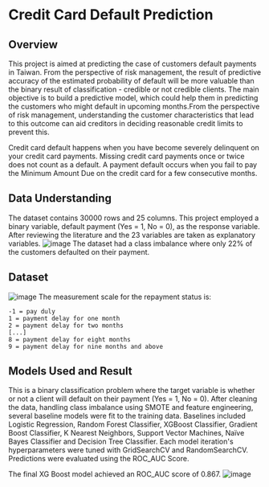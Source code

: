 # Credit Card Default Prediction
<p ![image](https://user-images.githubusercontent.com/99960098/172368619-840e1555-c69f-4196-810b-ef2ac06553d4.png)  align='center'>

## Overview
This project is aimed at predicting the case of customers default payments in Taiwan.
From the perspective of risk management, the result of predictive accuracy of the
estimated probability of default will be more valuable than the binary result of
classification - credible or not credible clients. The main objective is to build a
predictive model, which could help them in predicting the customers who might
default in upcoming months.From the perspective of risk management, understanding the customer characteristics that lead to this outcome can aid creditors in deciding reasonable credit limits to prevent this.

Credit card default happens when you have become severely delinquent on your
credit card payments. Missing credit card payments once or twice does not count as
a default. A payment default occurs when you fail to pay the Minimum Amount Due
on the credit card for a few consecutive months.

## Data Understanding
The dataset contains 30000 rows and 25 columns. This project employed a binary
variable, default payment (Yes = 1, No = 0), as the response variable. After reviewing
the literature and the 23 variables are taken as explanatory variables.
![image](https://user-images.githubusercontent.com/99960098/172366978-0a6e26ee-bb3e-4f42-80f9-0f6fca9b45d2.png)
The dataset had a class imbalance where only 22% of the customers defaulted on their payment.

## Dataset
![image](https://user-images.githubusercontent.com/99960098/172367323-f54935b2-694b-4026-96f6-23d51dc6ba11.png)
The measurement scale for the repayment status is:

    -1 = pay duly
    1 = payment delay for one month
    2 = payment delay for two months
    [...]
    8 = payment delay for eight months
    9 = payment delay for nine months and above
    
## Models Used and Result
This is a binary classification problem where the target variable is whether or not a client will default on their payment (Yes = 1, No = 0). After cleaning the data, handling class imbalance using SMOTE and feature engineering, several baseline models were fit to the training data. Baselines included Logistic Regression, Random Forest Classifier, XGBoost Classifier, Gradient Boost Classifier, K Nearest Neighbors, Support Vector Machines, Naïve Bayes Classifier and Decision Tree Classifier. Each model iteration's hyperparameters were tuned with GridSearchCV and RandomSearchCV. Predictions were evaluated using the ROC_AUC Score.

The final XG Boost model achieved an ROC_AUC score of 0.867.
![image](https://user-images.githubusercontent.com/99960098/172368442-06afb068-1c7c-4713-be11-0965128a81f6.png)

